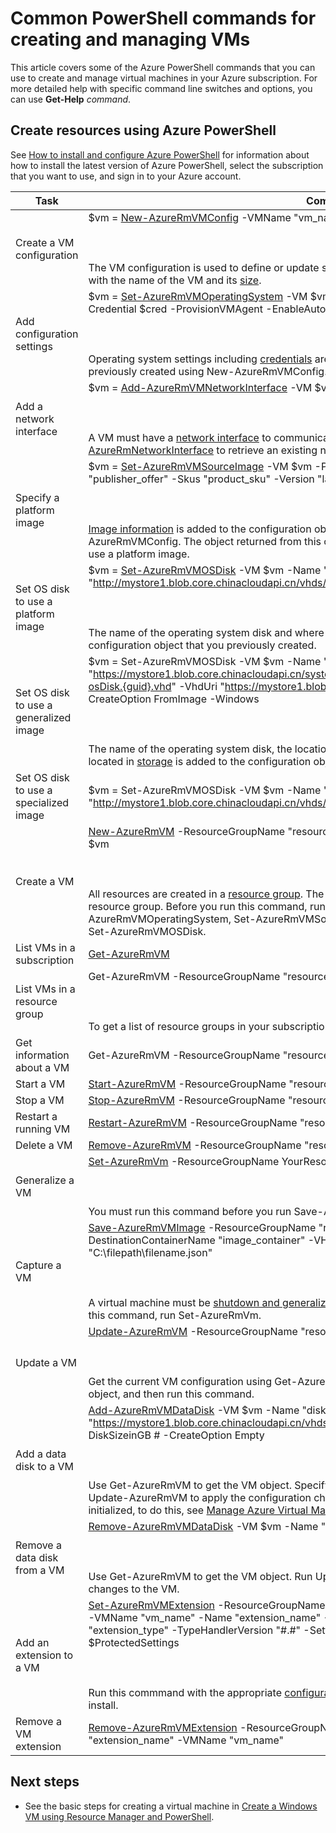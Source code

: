 <properties 
   pageTitle="Common PowerShell commands for VMs | Azure"
   description="Common PowerShell commands to get you started creating and managing your VMs in Azure on Windows"
   services="virtual-machines-windows"
   documentationCenter=""
   authors="davidmu1" 
   manager="timlt" 
   editor="tysonn" 
   tags="azure-resource-manager"/>
   
<tags
	ms.service="virtual-machines-windows"
	ms.date="06/07/2016"
	wacn.date=""/>

# Common PowerShell commands for creating and managing VMs

This article covers some of the Azure PowerShell commands that you can use to create and manage virtual machines in your Azure subscription.  For more detailed help with specific command line switches and options, you can use **Get-Help** *command*.

## Create resources using Azure PowerShell

See [How to install and configure Azure PowerShell](/documentation/articles/powershell-install-configure/) for information about how to install the latest version of Azure PowerShell, select the subscription that you want to use, and sign in to your Azure account.

Task | Command
-------------- | -------------------------
Create a VM configuration | $vm = [New-AzureRmVMConfig](https://msdn.microsoft.com/zh-cn/library/mt603727.aspx) -VMName "vm_name" -VMSize "vm_size"<BR></BR><BR></BR>The VM configuration is used to define or update settings for the VM. The configuration is initialized with the name of the VM and its [size](/documentation/articles/virtual-machines-windows-sizes/).
Add configuration settings | $vm = [Set-AzureRmVMOperatingSystem](https://msdn.microsoft.com/zh-cn/library/mt603843.aspx) -VM $vm -Windows -ComputerName "computer_name" -Credential $cred -ProvisionVMAgent -EnableAutoUpdate<BR></BR><BR></BR>Operating system settings including [credentials](https://technet.microsoft.com/zh-cn/library/hh849815.aspx) are added to the configuration object that you previously created using New-AzureRmVMConfig.
Add a network interface | $vm = [Add-AzureRmVMNetworkInterface](https://msdn.microsoft.com/zh-cn/library/mt619351.aspx) -VM $vm -Id $nic.Id<BR></BR><BR></BR>A VM must have a [network interface](/documentation/articles/virtual-machines-windows-ps-create/) to communicate in a virtual network. You can also use [Get-AzureRmNetworkInterface](https://msdn.microsoft.com/zh-cn/library/mt619434.aspx) to retrieve an existing network interface object.
Specify a platform image | $vm = [Set-AzureRmVMSourceImage](https://msdn.microsoft.com/zh-cn/library/mt619344.aspx) -VM $vm -PublisherName "publisher_name" -Offer "publisher_offer" -Skus "product_sku" -Version "latest"<BR></BR><BR></BR>[Image information](/documentation/articles/virtual-machines-windows-cli-ps-findimage/) is added to the configuration object that you previously created using New-AzureRmVMConfig. The object returned from this command is only used when you set the OS disk to use a platform image.
Set OS disk to use a platform image | $vm = [Set-AzureRmVMOSDisk](https://msdn.microsoft.com/zh-cn/library/mt603746.aspx) -VM $vm -Name "disk_name" -VhdUri "http://mystore1.blob.core.chinacloudapi.cn/vhds/disk_name.vhd" -CreateOption FromImage<BR></BR><BR></BR>The name of the operating system disk and where it will be located in [storage](/documentation/articles/storage-powershell-guide-full/) is added to the configuration object that you previously created.
Set OS disk to use a generalized image | $vm = Set-AzureRmVMOSDisk -VM $vm -Name "disk_name" -SourceImageUri "https://mystore1.blob.core.chinacloudapi.cn/system/Microsoft.Compute/Images/myimages/myprefix-osDisk.{guid}.vhd" -VhdUri "https://mystore1.blob.core.chinacloudapi.cn/vhds/disk_name.vhd" -CreateOption FromImage -Windows<BR></BR><BR></BR>The name of the operating system disk, the location of the source image, and where the disk will be located in [storage](/documentation/articles/storage-powershell-guide-full/) is added to the configuration object that you previously created.
Set OS disk to use a specialized image | $vm = Set-AzureRmVMOSDisk -VM $vm -Name "name_of_disk" -VhdUri "http://mystore1.blob.core.chinacloudapi.cn/vhds/" -CreateOption Attach  -Windows
Create a VM | [New-AzureRmVM]() -ResourceGroupName "resource_group_name" -Location "location_name" -VM $vm<BR></BR><BR></BR>All resources are created in a [resource group](/documentation/articles/powershell-azure-resource-manager/). The VM must be created in the same [location](https://msdn.microsoft.com/zh-cn/library/azure/dn495177.aspx) as the resource group. Before you run this command, run New-AzureRmVMConfig, Set-AzureRmVMOperatingSystem, Set-AzureRmVMSourceImage, Add-AzureRmVMNetworkInterface, and Set-AzureRmVMOSDisk.
List VMs in a subscription| [Get-AzureRmVM](https://msdn.microsoft.com/zh-cn/library/mt603718.aspx)
List VMs in a resource group | Get-AzureRmVM -ResourceGroupName "resource_group_name"<BR></BR><BR></BR>To get a list of resource groups in your subscription, use [Get-AzureRmResourceGroup](https://msdn.microsoft.com/zh-cn/library/mt679016.aspx).
Get information about a VM | Get-AzureRmVM -ResourceGroupName "resource_group_name" -Name "vm_name"
Start a VM | [Start-AzureRmVM](https://msdn.microsoft.com/zh-cn/library/mt603453.aspx) -ResourceGroupName "resource_group_name" -Name "vm_name"
Stop a VM | [Stop-AzureRmVM](https://msdn.microsoft.com/zh-cn/library/mt603483.aspx) -ResourceGroupName "resource_group_name" -Name "vm_name"
Restart a running VM | [Restart-AzureRmVM](https://msdn.microsoft.com/zh-cn/library/mt603775.aspx) -ResourceGroupName "resource_group_name" -Name "vm_name"
Delete a VM | [Remove-AzureRmVM](https://msdn.microsoft.com/zh-cn/library/mt603641.aspx) -ResourceGroupName "resource_group_name" -Name "vm_name"
Generalize a VM | [Set-AzureRmVm](https://msdn.microsoft.com/zh-cn/library/mt603688.aspx) -ResourceGroupName YourResourceGroup -Name "vm_name" -Generalized<BR></BR><BR></BR>You must run this command before you run Save-AzureRmVMImage.
Capture a VM | [Save-AzureRmVMImage](https://msdn.microsoft.com/zh-cn/library/mt619423.aspx) -ResourceGroupName "resource_group_name" -VMName "vm_name" -DestinationContainerName "image_container" -VHDNamePrefix "image_name_prefix" -Path "C:\filepath\filename.json"<BR></BR><BR></BR>A virtual machine must be [shutdown and generalized](/documentation/articles/virtual-machines-windows-capture-image/) to be used to create an image. Before you run this command, run Set-AzureRmVm.
Update a VM | [Update-AzureRmVM](https://msdn.microsoft.com/zh-cn/library/mt603662.aspx) -ResourceGroupName "resource_group_name" -VM $vm<BR></BR><BR></BR>Get the current VM configuration using Get-AzureRmVM, change configuration settings on the VM object, and then run this command.
Add a data disk to a VM | [Add-AzureRmVMDataDisk](https://msdn.microsoft.com/zh-cn/library/mt603673.aspx) -VM $vm -Name "disk_name" -VhdUri "https://mystore1.blob.core.chinacloudapi.cn/vhds/disk_name.vhd" -LUN # -Caching ReadWrite -DiskSizeinGB # -CreateOption Empty<BR></BR><BR></BR>Use Get-AzureRmVM to get the VM object. Specify the LUN number and the size of the disk. Run Update-AzureRmVM to apply the configuration changes to the VM. The disk that you add is not initialized, to do this, see [Manage Azure Virtual Machines using Resource Manager and PowerShell](/documentation/articles/virtual-machines-windows-ps-manage/).
Remove a data disk from a VM | [Remove-AzureRmVMDataDisk](https://msdn.microsoft.com/zh-cn/library/mt603614.aspx) -VM $vm -Name "disk_name"<BR></BR><BR></BR>Use Get-AzureRmVM to get the VM object. Run Update-AzureRmVM to apply the configuration changes to the VM.
Add an extension to a VM | [Set-AzureRmVMExtension](https://msdn.microsoft.com/zh-cn/library/mt603745.aspx) -ResourceGroupName "resource_group_name" -Location "azure_location" -VMName "vm_name" -Name "extension_name" -Publisher "publisher_name" -Type "extension_type" -TypeHandlerVersion "#.#" -Settings $Settings -ProtectedSettings $ProtectedSettings<BR></BR><BR></BR>Run this commmand with the appropriate [configuration information](/documentation/articles/virtual-machines-windows-extensions-configuration-samples/) for the extension that you want to install.
Remove a VM extension | [Remove-AzureRmVMExtension](https://msdn.microsoft.com/zh-cn/library/mt603782.aspx) -ResourceGroupName "resource_group_name" -Name "extension_name" -VMName "vm_name"

## Next steps

- See the basic steps for creating a virtual machine in [Create a Windows VM using Resource Manager and PowerShell](/documentation/articles/virtual-machines-windows-ps-create/).

